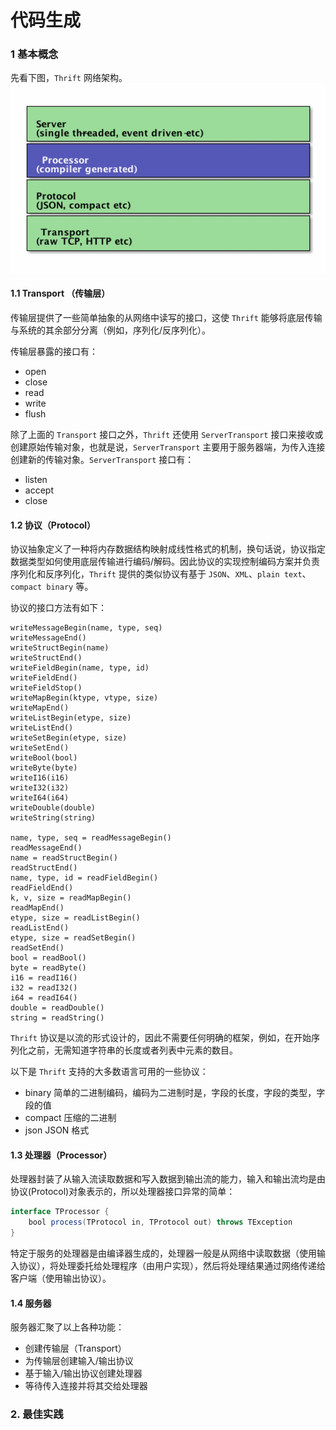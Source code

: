 # 代码生成

### 1 基本概念
先看下图，`Thrift` 网络架构。  
![thrift network stack](../images/thrift-network-stack.jpg)

#### 1.1 Transport （传输层）

传输层提供了一些简单抽象的从网络中读写的接口，这使 `Thrift` 能够将底层传输与系统的其余部分分离（例如，序列化/反序列化）。

传输层暴露的接口有：

* open
* close
* read
* write
* flush

除了上面的 `Transport` 接口之外，`Thrift` 还使用 `ServerTransport` 接口来接收或创建原始传输对象，也就是说，`ServerTransport` 主要用于服务器端，为传入连接创建新的传输对象。`ServerTransport` 接口有：

* listen
* accept
* close

#### 1.2 协议（Protocol）

协议抽象定义了一种将内存数据结构映射成线性格式的机制，换句话说，协议指定数据类型如何使用底层传输进行编码/解码。因此协议的实现控制编码方案并负责序列化和反序列化，`Thrift` 提供的类似协议有基于 `JSON`、`XML`、`plain text`、`compact binary` 等。

协议的接口方法有如下：

```thrift
writeMessageBegin(name, type, seq)
writeMessageEnd()
writeStructBegin(name)
writeStructEnd()
writeFieldBegin(name, type, id)
writeFieldEnd()
writeFieldStop()
writeMapBegin(ktype, vtype, size)
writeMapEnd()
writeListBegin(etype, size)
writeListEnd()
writeSetBegin(etype, size)
writeSetEnd()
writeBool(bool)
writeByte(byte)
writeI16(i16)
writeI32(i32)
writeI64(i64)
writeDouble(double)
writeString(string)

name, type, seq = readMessageBegin()
readMessageEnd()
name = readStructBegin()
readStructEnd()
name, type, id = readFieldBegin()
readFieldEnd()
k, v, size = readMapBegin()
readMapEnd()
etype, size = readListBegin()
readListEnd()
etype, size = readSetBegin()
readSetEnd()
bool = readBool()
byte = readByte()
i16 = readI16()
i32 = readI32()
i64 = readI64()
double = readDouble()
string = readString()
```

`Thrift` 协议是以流的形式设计的，因此不需要任何明确的框架，例如，在开始序列化之前，无需知道字符串的长度或者列表中元素的数目。

以下是 `Thrift` 支持的大多数语言可用的一些协议：

* binary 简单的二进制编码，编码为二进制时是，字段的长度，字段的类型，字段的值
* compact 压缩的二进制
* json  JSON 格式

#### 1.3 处理器（Processor）

处理器封装了从输入流读取数据和写入数据到输出流的能力，输入和输出流均是由协议(Protocol)对象表示的，所以处理器接口异常的简单：

```java
interface TProcessor {
	bool process(TProtocol in, TProtocol out) throws TException
}
```

特定于服务的处理器是由编译器生成的，处理器一般是从网络中读取数据（使用输入协议），将处理委托给处理程序（由用户实现），然后将处理结果通过网络传递给客户端（使用输出协议）。

#### 1.4 服务器

服务器汇聚了以上各种功能：

* 创建传输层（Transport）
* 为传输层创建输入/输出协议
* 基于输入/输出协议创建处理器
* 等待传入连接并将其交给处理器

### 2. 最佳实践













































